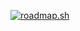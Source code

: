<a href="https://roadmap.sh"><img src="https://roadmap.sh/card/tall/667ae9b6c19525099e62fbc0?variant=dark&roadmaps=data-analyst" alt="roadmap.sh"/></a>

<!--
**Frentan/Frentan** is a ✨ _special_ ✨ repository because its `README.md` (this file) appears on your GitHub profile.

Here are some ideas to get you started:

- 🔭 I’m currently working on ...
- 🌱 I’m currently learning ...
- 👯 I’m looking to collaborate on ...
- 🤔 I’m looking for help with ...
- 💬 Ask me about ...
- 📫 How to reach me: ...
- 😄 Pronouns: ...
- ⚡ Fun fact: ...
-->
